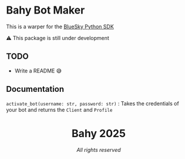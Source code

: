 # Bahy Bot Maker

This is a warper for the [BlueSky Python SDK](https://atproto.blue/en/latest/)

⚠️ This package is still under development

## TODO
- Write a README 😅

## Documentation

`activate_bot(username: str, password: str)` : Takes the credentials of your bot and returns the `Client` and `Profile`

<div align="center">
<h1>Bahy 2025</h1>
<p><em>All rights reserved</em></p>
</div>